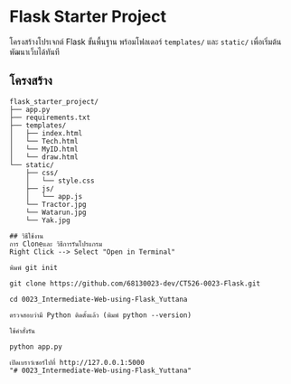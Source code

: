 # Flask Starter Project

โครงสร้างโปรเจกต์ Flask ขั้นพื้นฐาน พร้อมโฟลเดอร์ `templates/` และ `static/` เพื่อเริ่มต้นพัฒนาเว็บได้ทันที

## โครงสร้าง
```
flask_starter_project/
├── app.py
├── requirements.txt
├── templates/
│   ├── index.html
│   └── Tech.html
│   └── MyID.html
│   └── draw.html
└── static/
    ├── css/
    │   └── style.css
    ├── js/
    │   └── app.js
    └── Tractor.jpg
    └── Watarun.jpg
    └── Yak.jpg

## วิธีใช้งาน
การ Cloneและ วิธีการรันโปรแกรม
Right Click --> Select "Open in Terminal"

พิมพ์ git init

git clone https://github.com/68130023-dev/CT526-0023-Flask.git

cd 0023_Intermediate-Web-using-Flask_Yuttana

ตรวจสอบว่ามี Python ติดตั้งแล้ว (พิมพ์ python --version)

ใช้คำสั่งรัน

python app.py

เปิดเบราว์เซอร์ไปที่ http://127.0.0.1:5000
"# 0023_Intermediate-Web-using-Flask_Yuttana" 
